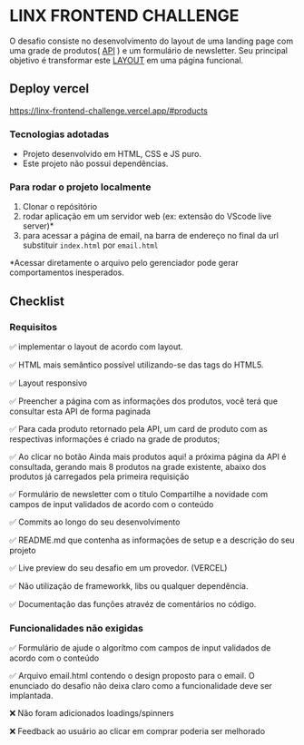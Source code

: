 # LINX FRONTEND CHALLENGE
O desafio consiste no desenvolvimento do layout de uma landing page com uma grade de produtos( [API](https://frontend-intern-challenge-api.iurykrieger.now.sh/products?page=1) ) e um formulário de newsletter. Seu principal objetivo é transformar este [LAYOUT](https://xd.adobe.com/spec/4025e242-a495-4594-71d2-5fd89d774b57-3614) em uma página funcional.

## Deploy vercel
https://linx-frontend-challenge.vercel.app/#products

### Tecnologias adotadas
- Projeto desenvolvido em HTML, CSS e JS puro.
- Este projeto não possui dependências.

### Para rodar o projeto localmente
1. Clonar o repósitório
2. rodar aplicação em um servidor web (ex: extensão do VScode live server)*
3. para acessar a página de email, na barra de endereço no final da url substituir `index.html` por `email.html`

*Acessar diretamente o arquivo pelo gerenciador pode gerar comportamentos inesperados.


## Checklist
### Requisitos
✅ implementar o layout de acordo com layout.

✅ HTML mais semântico possível utilizando-se das tags do HTML5.

✅ Layout responsivo

✅ Preencher a página com as informações dos produtos, você terá que consultar esta API de forma paginada

✅ Para cada produto retornado pela API, um card de produto com as respectivas informações é criado na grade de produtos;

✅ Ao clicar no botão Ainda mais produtos aqui! a próxima página da API é consultada, gerando mais 8 produtos na grade existente, abaixo dos produtos já carregados pela primeira requisição

✅ Formulário de newsletter com o título Compartilhe a novidade com campos de input validados de acordo com o conteúdo

✅ Commits ao longo do seu desenvolvimento

✅ README.md que contenha as informações de setup e a descrição do seu projeto

✅ Live preview do seu desafio em um provedor. (VERCEL)

✅ Não utilização de frameworkk, libs ou qualquer dependência.

✅ Documentação das funções atravéz de comentários no código.

### Funcionalidades não exigidas

✅ Formulário de ajude o algorítmo com campos de input validados de acordo com o conteúdo

✅ Arquivo email.html contendo o design proposto para o email. O enunciado do desafio não deixa claro como a funcionalidade deve ser implantada.

❌ Não foram adicionados loadings/spinners

❌ Feedback ao usuário ao clicar em comprar poderia ser melhorado
